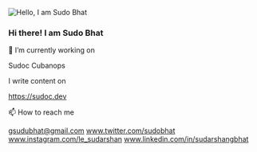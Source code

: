 ![Hello, I am Sudo Bhat](assets/hello.gif)
### Hi there! I am Sudo Bhat

🔭 I’m currently working on

Sudoc
Cubanops

I write content on

https://sudoc.dev

📫 How to reach me

gsudubhat@gmail.com www.twitter.com/sudobhat www.instagram.com/le_sudarshan www.linkedin.com/in/sudarshangbhat

